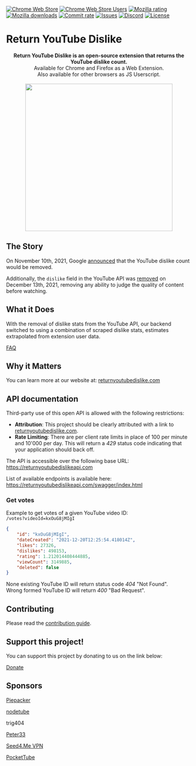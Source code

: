 [![Chrome Web Store](https://img.shields.io/chrome-web-store/stars/gebbhagfogifgggkldgodflihgfeippi?label=Chrome%20Rating&style=flat&logo=google)](https://chrome.google.com/webstore/detail/youtube-dislike-button/gebbhagfogifgggkldgodflihgfeippi/)
[![Chrome Web Store Users](https://img.shields.io/chrome-web-store/users/gebbhagfogifgggkldgodflihgfeippi?label=Chrome%20Users&style=flat&logo=google)](https://chrome.google.com/webstore/detail/youtube-dislike-button/gebbhagfogifgggkldgodflihgfeippi/)
[![Mozilla rating](https://img.shields.io/amo/stars/return-youtube-dislikes?label=Firefox%20Rating&style=flat&logo=firefox)](https://addons.mozilla.org/en-US/firefox/addon/return-youtube-dislikes/)
[![Mozilla downloads](https://img.shields.io/amo/users/return-youtube-dislikes?label=Firefox%20Users&style=flat&logo=firefox)](https://addons.mozilla.org/en-US/firefox/addon/return-youtube-dislikes/)
[![Commit rate](https://img.shields.io/github/commit-activity/m/Anarios/return-youtube-dislike?label=Commits&style=flat)](https://github.com/Anarios/return-youtube-dislike/commits/main)
[![Issues](https://img.shields.io/github/issues/Anarios/return-youtube-dislike?style=flat&label=Issues)](https://github.com/Anarios/return-youtube-dislike/issues)
[![Discord](https://img.shields.io/discord/909435648170160229?label=Discord&style=flat&logo=discord)](https://discord.gg/UMxyMmCgfF)
[![License](https://img.shields.io/badge/License-GPLv3-blue.svg?style=flat)](https://github.com/Anarios/return-youtube-dislike/blob/main/LICENSE)


# Return YouTube Dislike

<p align="center">
    <b>Return YouTube Dislike is an open-source extension that returns the YouTube dislike count.</b><br>
    Available for Chrome and Firefox as a Web Extension.<br>
    Also available for other browsers as JS Userscript.<br><br>
    <img width="400px" src="https://user-images.githubusercontent.com/18729296/141743755-2be73297-250e-4cd1-ac93-8978c5a39d10.png"/>
</p>

## The Story

On November 10th, 2021, Google [announced](https://blog.youtube/news-and-events/update-to-youtube/) that the YouTube dislike count would be removed.  
  
Additionally, the `dislike` field in the YouTube API was [removed](https://support.google.com/youtube/thread/134791097/update-to-youtube-dislike-counts) on December 13th, 2021, removing any ability to judge the quality of content before watching.

## What it Does

With the removal of dislike stats from the YouTube API, our backend switched to using a combination of scraped dislike stats, estimates extrapolated from extension user data.

[FAQ](https://github.com/Anarios/return-youtube-dislike/blob/main/Docs/FAQ.md)

## Why it Matters

You can learn more at our website at: [returnyoutubedislike.com](https://www.returnyoutubedislike.com/)

## API documentation

Third-party use of this open API is allowed with the following restrictions:

- **Attribution**: This project should be clearly attributed with a link to [returnyoutubedislike.com](https://returnyoutubedislike.com/).
- **Rate Limiting**: There are per client rate limits in place of 100 per minute and 10'000 per day. This will return a *429* status code indicating that your application should back off.

The API is accessible over the following base URL:  
https://returnyoutubedislikeapi.com  

List of available endpoints is available here:  
https://returnyoutubedislikeapi.com/swagger/index.html

### Get votes
Example to get votes of a given YouTube video ID:  
`/votes?videoId=kxOuG8jMIgI`

```json
{
    "id": "kxOuG8jMIgI",
    "dateCreated": "2021-12-20T12:25:54.418014Z",
    "likes": 27326,
    "dislikes": 498153,
    "rating": 1.212014408444885,
    "viewCount": 3149885,
    "deleted": false
}
```


None existing YouTube ID will return status code *404* "Not Found".  
Wrong formed YouTube ID will return *400* "Bad Request".



<!---
## API documentation

You can view all documentation on our website.
[https://returnyoutubedislike.com/documentation/](https://returnyoutubedislike.com/documentation/) -->


## Contributing

Please read the [contribution guide](https://github.com/Anarios/return-youtube-dislike/blob/main/CONTRIBUTING.md).

## Support this project!

You can support this project by donating to us on the link below:

[Donate](https://returnyoutubedislike.com/donate)

## Sponsors
[Piepacker](https://piepacker.com)

[nodetube](https://github.com/mayeaux/nodetube)

trig404

[Peter33](https://www.youtube.com/watch?v=G5kzUpWAusI)

[Seed4.Me VPN](https://www.seed4.me/users/register?gift=ReturnYoutubeDislike)

[PocketTube](https://yousub.info/?utm_source=returnyoutubedislike)


